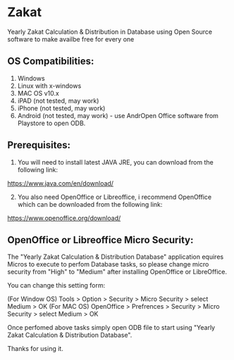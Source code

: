 # Zakat
Yearly Zakat Calculation &amp; Distribution in Database using Open Source software to make availbe free for every one

OS Compatibilities:
-------------------
1) Windows
2) Linux with x-windows
3) MAC OS v10.x
4) iPAD (not tested, may work)
5) iPhone (not tested, may work)
6) Android (not tested, may work) - use AndrOpen Office software from Playstore to open ODB.


Prerequisites:
--------------

1) You will need to install latest JAVA JRE, you can download from the following link:

https://www.java.com/en/download/

2) You also need OpenOffice or Libreoffice, i recommend OpenOffice which can be downloaded from the following link:

https://www.openoffice.org/download/


OpenOffice or Libreoffice Micro Security:
-----------------------------------------

The "Yearly Zakat Calculation &amp; Distribution Database" application equires Micros to execute to perfom Database tasks, so please change micro security from "High" to "Medium" after installing OpenOffice or LibreOffice.

You can change this setting form:

(For Window OS) Tools > Option > Security > Micro Security > select Medium > OK
(For MAC OS) OpenOffice > Prefrences > Security > Micro Security > select Medium > OK



Once perfomed above tasks simply open ODB file to start using "Yearly Zakat Calculation &amp; Distribution Database".


Thanks for using it.
